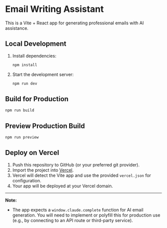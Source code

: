 # Email Writing Assistant

This is a Vite + React app for generating professional emails with AI assistance.

## Local Development

1. Install dependencies:
   ```bash
   npm install
   ```
2. Start the development server:
   ```bash
   npm run dev
   ```

## Build for Production

```bash
npm run build
```

## Preview Production Build

```bash
npm run preview
```

## Deploy on Vercel

1. Push this repository to GitHub (or your preferred git provider).
2. Import the project into [Vercel](https://vercel.com/).
3. Vercel will detect the Vite app and use the provided `vercel.json` for configuration.
4. Your app will be deployed at your Vercel domain.

---

**Note:**
- The app expects a `window.claude.complete` function for AI email generation. You will need to implement or polyfill this for production use (e.g., by connecting to an API route or third-party service). 